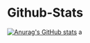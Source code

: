 # Github-Stats
[![Anurag's GitHub stats](https://github-readme-stats.vercel.app/api?username=GlauberVLLemos)](https://github.com/anuraghazra/github-readme-stats)
a
